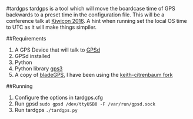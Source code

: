 #tardgps
tardgps is a tool which will move the boardcase time of GPS backwards to a preset time in the configuration file. This will be a conference talk at [Kiwicon 2016](https://kiwicon.org/the-con/talks/#e225). A hint when running set the local OS time to UTC as it will make things simpiler.

##Requirements
1. A GPS Device that will talk to [GPSd](http://www.catb.org/gpsd/)
1. GPSd installed
1. Python
1. Python library [gps3](https://pypi.python.org/pypi/gps3/)
1. A copy of [bladeGPS](https://github.com/osqzss/bladeGPS), I have been using the [keith-citrenbaum fork](https://github.com/keith-citrenbaum/bladeGPS)

##Running
1. Configure the options in tardgps.cfg
1. Run gpsd `sudo gpsd /dev/ttyUSB0 -F /var/run/gpsd.sock`
1. Run tardgps `./tardgps.py`